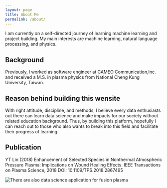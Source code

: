 ```yaml
---
layout: page
title: About Me
permalink: /about/
---
```


I am currently on a self-directed journey of learning machine learning and project building. My main interests are machine learning, natural language processing, and physics.

## Background
Previously, I worked as software engineer at CAMEO Communication,Inc. and received a M.S. in plasma physics from National Cheng Kung University, Taiwan.

## Reason behind building this wensite
With right attitude, discipline, and methods, I believe every data enthusiasts out there can learn data science and make impacts for our society without related education background. Thus, by building this platform, hopefully I can reach out to those who also wants to break into this field and facilitate their progress of learning.

## Publication

YT Lin (2018) Enhancement of Selected Species in Nonthermal Atmospheric Pressure Plasma: Implications on Wound Healing Effects. IEEE Transactions on Plasma Science, 2018 DOI: 10.1109/TPS.2018.2867495

![There are also data science application for fusion plasma]({{site.baseurl}}/images/fusion_datascience.jpg "Photo by department of applied physics, Ghent University. Some rights reserved")
